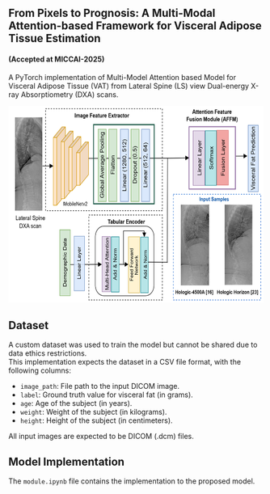 ## From Pixels to Prognosis: A Multi-Modal Attention-based Framework for Visceral Adipose Tissue Estimation 
#### (Accepted at MICCAI-2025)

A PyTorch implementation of Multi-Model Attention based Model for Visceral Adipose Tissue (VAT) from Lateral Spine (LS) view Dual-energy X-ray Absorptiometry (DXA) scans.

<!-- ![Network Architecture](figures/architecture.png) -->
<div align="center">
  <img src="figures/architecture.png" alt="Network Architecture" width="590" height="390"/>
</div>

## Dataset
A custom dataset was used to train the model but cannot be shared due to data ethics restrictions.<br>
This implementation expects the dataset in a CSV file format, with the following columns:
- `image_path`: File path to the input DICOM image. 
- `label`: Ground truth value for visceral fat (in grams).
- `age`: Age of the subject (in years).  
- `weight`: Weight of the subject (in kilograms).  
- `height`: Height of the subject (in centimeters).

All input images are expected to be DICOM (.dcm) files.

## Model Implementation
The `module.ipynb` file contains the implementation to the proposed model.
